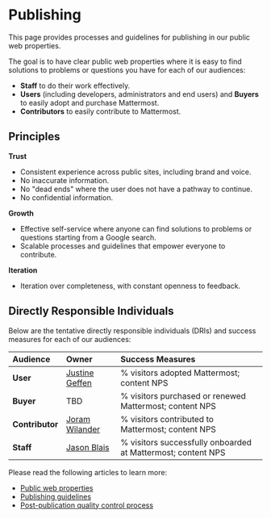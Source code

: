 # Publishing

This page provides processes and guidelines for publishing in our public web properties.

The goal is to have clear public web properties where it is easy to find solutions to problems or questions you have for each of our audiences:

* **Staff** to do their work effectively.
* **Users** \(including developers, administrators and end users\) and **Buyers** to easily adopt and purchase Mattermost.
* **Contributors** to easily contribute to Mattermost.

## Principles

**Trust**

* Consistent experience across public sites, including brand and voice.
* No inaccurate information.
* No "dead ends" where the user does not have a pathway to continue.
* No confidential information.

**Growth**

* Effective self-service where anyone can find solutions to problems or questions starting from a Google search.
* Scalable processes and guidelines that empower everyone to contribute.

**Iteration**

* Iteration over completeness, with constant openness to feedback.

## Directly Responsible Individuals

Below are the tentative directly responsible individuals \(DRIs\) and success measures for each of our audiences:

| Audience | Owner | Success Measures |
| :--- | :--- | :--- |
| **User** | [Justine Geffen](http://github.com/justinegeffen) | % visitors adopted Mattermost; content NPS |
| **Buyer** | TBD | % visitors purchased or renewed Mattermost; content NPS |
| **Contributor** | [Joram Wilander](http://github.com/jwilander) | % visitors contributed to Mattermost; content NPS |
| **Staff** | [Jason Blais](http://github.com/jasonblais) | % visitors successfully onboarded at Mattermost; content NPS |

Please read the following articles to learn more:

* [Public web properties](https://handbook.mattermost.com/operations/operations/publishing/web-properties)
* [Publishing guidelines](https://handbook.mattermost.com/operations/operations/publishing/publishing-guidelines)
* [Post-publication quality control process](https://handbook.mattermost.com/operations/operations/publishing/quality-control-process)

